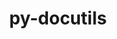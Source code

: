 ---
title: "py-docutils"
layout: cache
categories: [package, v0.18.1]
meta: {"versions": ["0.18.1"], "compilers": ["gcc@=7.3.1", "gcc@=7.5.0"], "oss": ["amzn2", "ubuntu18.04"], "platforms": ["linux"], "targets": ["aarch64", "graviton2", "x86_64", "x86_64_v3", "x86_64_v4"], "stacks": ["aws-ahug", "aws-ahug-aarch64", "aws-isc", "aws-isc-aarch64", "e4s", "radiuss", "root"], "num_specs": 7, "num_specs_by_stack": {"aws-ahug": 2, "root": 7, "aws-isc": 2, "aws-ahug-aarch64": 2, "aws-isc-aarch64": 2, "e4s": 2, "radiuss": 1}}
spec_details: [{"hash": "rintwdry42u5udzs73636tcsn3k4fgml", "compiler": "gcc@=7.3.1", "versions": ["0.18.1"], "os": "amzn2", "platform": "linux", "target": "x86_64_v4", "variants": [], "stacks": ["aws-ahug", "root", "aws-isc"], "size": "-", "tarball": "https://binaries.spack.io/releases/v0.18.1/build_cache/linux-amzn2-x86_64_v4/gcc-7.3.1/py-docutils-0.18.1/linux-amzn2-x86_64_v4-gcc-7.3.1-py-docutils-0.18.1-rintwdry42u5udzs73636tcsn3k4fgml.spack"}, {"hash": "i3auakrqxrki3q4jleu5kzs3eseilcx7", "compiler": "gcc@=7.3.1", "versions": ["0.18.1"], "os": "amzn2", "platform": "linux", "target": "graviton2", "variants": [], "stacks": ["root", "aws-ahug-aarch64", "aws-isc-aarch64"], "size": "-", "tarball": "https://binaries.spack.io/releases/v0.18.1/build_cache/linux-amzn2-graviton2/gcc-7.3.1/py-docutils-0.18.1/linux-amzn2-graviton2-gcc-7.3.1-py-docutils-0.18.1-i3auakrqxrki3q4jleu5kzs3eseilcx7.spack"}, {"hash": "g2oo2mwn7ffzq4dgs6btfctrzwlplxzn", "compiler": "gcc@=7.3.1", "versions": ["0.18.1"], "os": "amzn2", "platform": "linux", "target": "aarch64", "variants": [], "stacks": ["root", "aws-ahug-aarch64", "aws-isc-aarch64"], "size": "-", "tarball": "https://binaries.spack.io/releases/v0.18.1/build_cache/linux-amzn2-aarch64/gcc-7.3.1/py-docutils-0.18.1/linux-amzn2-aarch64-gcc-7.3.1-py-docutils-0.18.1-g2oo2mwn7ffzq4dgs6btfctrzwlplxzn.spack"}, {"hash": "iwcmvan6ojogtioyjr6bmwpyo6nlcbbf", "compiler": "gcc@=7.3.1", "versions": ["0.18.1"], "os": "amzn2", "platform": "linux", "target": "x86_64_v3", "variants": [], "stacks": ["aws-ahug", "root", "aws-isc"], "size": "-", "tarball": "https://binaries.spack.io/releases/v0.18.1/build_cache/linux-amzn2-x86_64_v3/gcc-7.3.1/py-docutils-0.18.1/linux-amzn2-x86_64_v3-gcc-7.3.1-py-docutils-0.18.1-iwcmvan6ojogtioyjr6bmwpyo6nlcbbf.spack"}, {"hash": "gdcxikihc6qkndl2gbjqlwjefjbnrjub", "compiler": "gcc@=7.5.0", "versions": ["0.18.1"], "os": "ubuntu18.04", "platform": "linux", "target": "x86_64", "variants": [], "stacks": ["e4s", "root"], "size": "-", "tarball": "https://binaries.spack.io/releases/v0.18.1/build_cache/linux-ubuntu18.04-x86_64/gcc-7.5.0/py-docutils-0.18.1/linux-ubuntu18.04-x86_64-gcc-7.5.0-py-docutils-0.18.1-gdcxikihc6qkndl2gbjqlwjefjbnrjub.spack"}, {"hash": "wpsr5mzhkcklsv2et7vo6e5lmutmvxvd", "compiler": "gcc@=7.5.0", "versions": ["0.18.1"], "os": "ubuntu18.04", "platform": "linux", "target": "x86_64", "variants": [], "stacks": ["radiuss", "root"], "size": "-", "tarball": "https://binaries.spack.io/releases/v0.18.1/build_cache/linux-ubuntu18.04-x86_64/gcc-7.5.0/py-docutils-0.18.1/linux-ubuntu18.04-x86_64-gcc-7.5.0-py-docutils-0.18.1-wpsr5mzhkcklsv2et7vo6e5lmutmvxvd.spack"}, {"hash": "c7eh56uv67fjyjtpz3ofu7ksvl5dpx4t", "compiler": "gcc@=7.5.0", "versions": ["0.18.1"], "os": "ubuntu18.04", "platform": "linux", "target": "x86_64", "variants": [], "stacks": ["e4s", "root"], "size": "-", "tarball": "https://binaries.spack.io/releases/v0.18.1/build_cache/linux-ubuntu18.04-x86_64/gcc-7.5.0/py-docutils-0.18.1/linux-ubuntu18.04-x86_64-gcc-7.5.0-py-docutils-0.18.1-c7eh56uv67fjyjtpz3ofu7ksvl5dpx4t.spack"}]
---